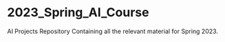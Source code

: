 # 2023_Spring_AI_Course
AI Projects Repository Containing all the relevant material for Spring 2023.
